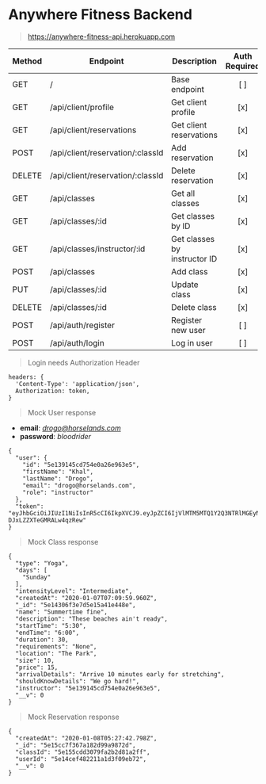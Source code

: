 # Anywhere Fitness Backend

> https://anywhere-fitness-api.herokuapp.com

| Method | Endpoint                         | Description                  | Auth Required | Is Instructor |
| ------ | -------------------------------- | ---------------------------- | :-----------: | :-----------: |
| GET    | /                                | Base endpoint                |      [ ]      |      [ ]      |
| GET    | /api/client/profile              | Get client profile           |      [x]      |      [ ]      |
| GET    | /api/client/reservations         | Get client reservations      |      [x]      |      [ ]      |
| POST   | /api/client/reservation/:classId | Add reservation              |      [x]      |      [ ]      |
| DELETE | /api/client/reservation/:classId | Delete reservation           |      [x]      |      [ ]      |
| GET    | /api/classes                     | Get all classes              |      [x]      |      [ ]      |
| GET    | /api/classes/:id                 | Get classes by ID            |      [x]      |      [ ]      |
| GET    | /api/classes/instructor/:id      | Get classes by instructor ID |      [x]      |      [ ]      |
| POST   | /api/classes                     | Add class                    |      [x]      |      [x]      |
| PUT    | /api/classes/:id                 | Update class                 |      [x]      |      [x]      |
| DELETE | /api/classes/:id                 | Delete class                 |      [x]      |      [x]      |
| POST   | /api/auth/register               | Register new user            |      [ ]      |      [ ]      |
| POST   | /api/auth/login                  | Log in user                  |      [ ]      |      [ ]      |

> Login needs Authorization Header

```
headers: {
  'Content-Type': 'application/json',
  Authorization: token,
}
```

> Mock User response

* **email**: *drogo@horselands.com*
* **password**: *bloodrider*

```
{
  "user": {
    "id": "5e139145cd754e0a26e963e5",
    "firstName": "Khal",
    "lastName": "Drogo",
    "email": "drogo@horselands.com",
    "role": "instructor"
  },
  "token": "eyJhbGciOiJIUzI1NiIsInR5cCI6IkpXVCJ9.eyJpZCI6IjVlMTM5MTQ1Y2Q3NTRlMGEyNmU5NjNlNSIsInJvbGUiOiJpbnN0cnVjdG9yIiwiaWF0IjoxNTc4MzQyMTk1fQ.ii0YI9EYd8lS3BrcLSfyu-DJxLZZXTeGMRALw4qzRew"
}
```

> Mock Class response

```
{
  "type": "Yoga",
  "days": [
    "Sunday"
  ],
  "intensityLevel": "Intermediate",
  "createdAt": "2020-01-07T07:09:59.960Z",
  "_id": "5e14306f3e7d5e15a41e448e",
  "name": "Summertime fine",
  "description": "These beaches ain't ready",
  "startTime": "5:30",
  "endTime": "6:00",
  "duration": 30,
  "requirements": "None",
  "location": "The Park",
  "size": 10,
  "price": 15,
  "arrivalDetails": "Arrive 10 minutes early for stretching",
  "shouldKnowDetails": "We go hard!",
  "instructor": "5e139145cd754e0a26e963e5",
  "__v": 0
}
```

> Mock Reservation response

```
{
  "createdAt": "2020-01-08T05:27:42.798Z",
  "_id": "5e15cc7f367a182d99a9872d",
  "classId": "5e155cdd3079fa2b2d81a2ff",
  "userId": "5e14cef482211a1d3f09eb72",
  "__v": 0
}
```
